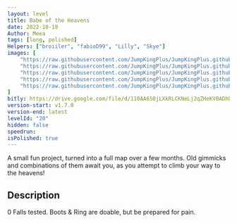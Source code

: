 ```yaml
---
layout: level
title: Babe of the Heavens
date: 2022-10-19
Author: Meea
tags: [long, polished]
Helpers: ["broiiler", "fabioD99", "Lilly", "Skye"]
images: [
    "https://raw.githubusercontent.com/JumpKingPlus/JumpKingPlus.github.io/www/images/workshop/levels/ws20-banner.png",
    "https://raw.githubusercontent.com/JumpKingPlus/JumpKingPlus.github.io/www/images/workshop/levels/ws20-2.png",
    "https://raw.githubusercontent.com/JumpKingPlus/JumpKingPlus.github.io/www/images/workshop/levels/ws20-3.png",
    "https://raw.githubusercontent.com/JumpKingPlus/JumpKingPlus.github.io/www/images/workshop/levels/ws20-4.png",
    "https://raw.githubusercontent.com/JumpKingPlus/JumpKingPlus.github.io/www/images/workshop/levels/ws20-5.png"
]
bitly: https://drive.google.com/file/d/110AA650jLXkRLCKNeLj2qZHeKV0ADhDS/view?usp=sharing
version-start: v1.7.0
version-end: latest
levelId: "20"
hidden: false
speedrun: 
isPolished: true
---
```


A small fun project, turned into a full map over a few months. Old gimmicks and combinations of them await you, as you attempt to climb your way to the heavens!

<!-- more -->

<div class="description">
    <h2>Description</h2>
    <p>0 Falls tested. Boots & Ring are doable, but be prepared for pain.</p>
</div>